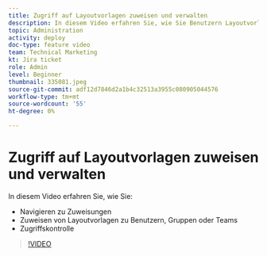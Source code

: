 ```yaml
---
title: Zugriff auf Layoutvorlagen zuweisen und verwalten
description: In diesem Video erfahren Sie, wie Sie Benutzern Layoutvorlagen zuweisen und steuern können, wer den Zugriff verwalten kann.
topic: Administration
activity: deploy
doc-type: feature video
team: Technical Marketing
kt: Jira ticket
role: Admin
level: Beginner
thumbnail: 335081.jpeg
source-git-commit: adf12d7846d2a1b4c32513a3955c080905044576
workflow-type: tm+mt
source-wordcount: '55'
ht-degree: 0%

---
```


# Zugriff auf Layoutvorlagen zuweisen und verwalten

In diesem Video erfahren Sie, wie Sie:

* Navigieren zu Zuweisungen
* Zuweisen von Layoutvorlagen zu Benutzern, Gruppen oder Teams
* Zugriffskontrolle

>[!VIDEO](https://video.tv.adobe.com/v/MPC#/?quality=12)
